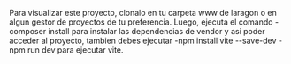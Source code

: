 Para visualizar este proyecto, clonalo en tu carpeta www de laragon o en algun gestor 
de proyectos de tu preferencia. Luego, ejecuta el comando 
-composer install
para instalar las dependencias de vendor y asi poder acceder al proyecto, tambien debes ejecutar
-npm install vite --save-dev
-npm run dev 
para ejecutar vite.
